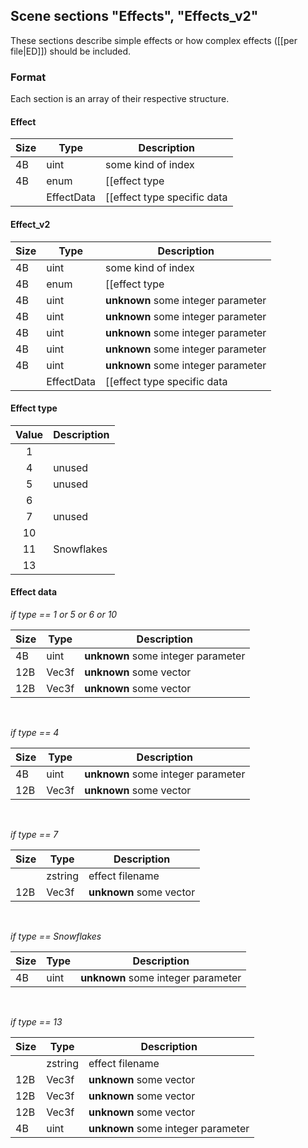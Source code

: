 ## Scene sections "Effects", "Effects_v2"

These sections describe simple effects or how complex effects ([[per file|ED]]) should be included.

### Format

Each section is an array of their respective structure.

#### Effect
| Size | Type  | Description |
|------|-------|-------------|
|  4B  | uint  | some kind of index |
|  4B  | enum  | [[effect type|#effect-type]] |
|      |EffectData| [[effect type specific data|#effect-data]] |

#### Effect_v2 
| Size | Type  | Description |
|------|-------|-------------|
|  4B  | uint  | some kind of index |
|  4B  | enum  | [[effect type|#effect-type]] |
|  4B  | uint  | __unknown__ some integer parameter |
|  4B  | uint  | __unknown__ some integer parameter |
|  4B  | uint  | __unknown__ some integer parameter |
|  4B  | uint  | __unknown__ some integer parameter |
|  4B  | uint  | __unknown__ some integer parameter |
|      |EffectData| [[effect type specific data|#effect-data]] |

#### Effect type
| Value | Description |
|:-----:|-------------|
|   1   | |
|   4   | unused |
|   5   | unused |
|   6   | |
|   7   | unused |
|  10   | |
|  11   | Snowflakes |
|  13   | |

#### Effect data

_if type == 1 or 5 or 6 or 10_

| Size | Type  | Description |
|------|-------|-------------|
|  4B  | uint  | __unknown__ some integer parameter |
| 12B  | Vec3f | __unknown__ some vector |
| 12B  | Vec3f | __unknown__ some vector |
<br/>

_if type == 4_

| Size | Type  | Description |
|------|-------|-------------|
|  4B  | uint  | __unknown__ some integer parameter |
| 12B  | Vec3f | __unknown__ some vector |
<br/>

_if type == 7_

| Size | Type  | Description |
|------|-------|-------------|
|      |zstring| effect filename |
| 12B  | Vec3f | __unknown__ some vector |
<br/>

_if type == Snowflakes_

| Size | Type  | Description |
|------|-------|-------------|
|  4B  | uint  | __unknown__ some integer parameter |
<br/>

_if type == 13_

| Size | Type  | Description |
|------|-------|-------------|
|      |zstring| effect filename |
| 12B  | Vec3f | __unknown__ some vector |
| 12B  | Vec3f | __unknown__ some vector |
| 12B  | Vec3f | __unknown__ some vector |
|  4B  | uint  | __unknown__ some integer parameter |
